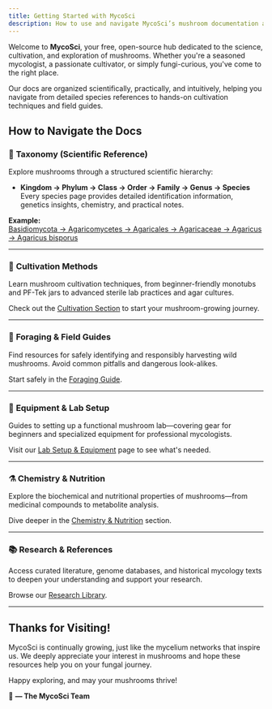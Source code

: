 ```yaml
---
title: Getting Started with MycoSci
description: How to use and navigate MycoSci’s mushroom documentation and resources.
---
```


Welcome to **MycoSci**, your free, open-source hub dedicated to the science, cultivation, and exploration of mushrooms. Whether you're a seasoned mycologist, a passionate cultivator, or simply fungi-curious, you've come to the right place.

Our docs are organized scientifically, practically, and intuitively, helping you navigate from detailed species references to hands-on cultivation techniques and field guides.

## How to Navigate the Docs

### 📖 **Taxonomy (Scientific Reference)**

Explore mushrooms through a structured scientific hierarchy:

- **Kingdom → Phylum → Class → Order → Family → Genus → Species**  
  Every species page provides detailed identification information, genetics insights, chemistry, and practical notes.

**Example:**  
[Basidiomycota → Agaricomycetes → Agaricales → Agaricaceae → Agaricus → Agaricus bisporus](../taxonomy/basidiomycota/agaricomycetes/agaricales/agaricaceae/agaricus/agaricus_bisporus/intro)

---

### 🌱 **Cultivation Methods**

Learn mushroom cultivation techniques, from beginner-friendly monotubs and PF-Tek jars to advanced sterile lab practices and agar cultures.

Check out the [Cultivation Section](../cultivation/beginner/pf-tek) to start your mushroom-growing journey.

---

### 🍄 **Foraging & Field Guides**

Find resources for safely identifying and responsibly harvesting wild mushrooms. Avoid common pitfalls and dangerous look-alikes.

Start safely in the [Foraging Guide](../foraging/getting-started).

---

### 🧪 **Equipment & Lab Setup**

Guides to setting up a functional mushroom lab—covering gear for beginners and specialized equipment for professional mycologists.

Visit our [Lab Setup & Equipment](../equipment/beginner-lab-setup) page to see what's needed.

---

### ⚗️ **Chemistry & Nutrition**

Explore the biochemical and nutritional properties of mushrooms—from medicinal compounds to metabolite analysis.

Dive deeper in the [Chemistry & Nutrition](../chemistry-nutrition/mushroom-nutrition) section.

---

### 📚 **Research & References**

Access curated literature, genome databases, and historical mycology texts to deepen your understanding and support your research.

Browse our [Research Library](../references/historical-literature).

---

## Thanks for Visiting!

MycoSci is continually growing, just like the mycelium networks that inspire us. We deeply appreciate your interest in mushrooms and hope these resources help you on your fungal journey.

Happy exploring, and may your mushrooms thrive!

🌲 **— The MycoSci Team**
